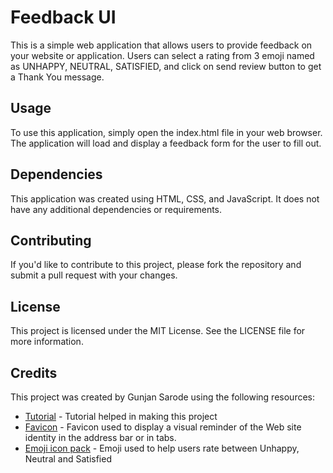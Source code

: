 <!DOCTYPE html>
<html lang="en">
<head>
  <meta charset="UTF-8">
  
</head>
<body>
  <h1>Feedback UI</h1>
  <p>This is a simple web application that allows users to provide feedback on your website or application. Users can select a rating from 3 emoji named as UNHAPPY, NEUTRAL, SATISFIED, and click on send review button to get a Thank You message.</p>
  <h2>Usage</h2>
  <p>To use this application, simply open the index.html file in your web browser. The application will load and display a feedback form for the user to fill out.</p>
  <h2>Dependencies</h2>
  <p>This application was created using HTML, CSS, and JavaScript. It does not have any additional dependencies or requirements.</p>
  <h2>Contributing</h2>
  <p>If you'd like to contribute to this project, please fork the repository and submit a pull request with your changes.</p>
  <h2>License</h2>
  <p>This project is licensed under the MIT License. See the LICENSE file for more information.</p>
  <h2>Credits</h2>
  <p>This project was created by Gunjan Sarode using the following resources:</p>
  <ul>
    <li><a href="https://www.youtube.com/watch?v=-7JSF_aATJg">Tutorial</a> - Tutorial helped in making this project</li>
    <li><a href="https://favicon.io/emoji-favicons/">Favicon</a> - Favicon used to display a visual reminder of the Web site identity in the address bar or in tabs.</li>
    <li><a href="https://www.flaticon.com/packs/emoji-8">Emoji icon pack</a> - Emoji used to help users rate between Unhappy, Neutral and Satisfied</li>
  </ul>
</body>
</html>
